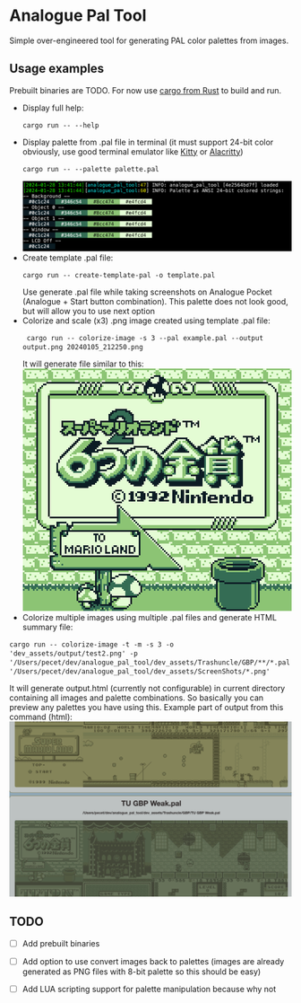 # Analogue Pal Tool

Simple over-engineered tool for generating PAL color palettes from images. 

## Usage examples
Prebuilt binaries are TODO. For now use [cargo from Rust](https://www.rust-lang.org/tools/install) to build and run.

* Display full help:
    ```
    cargo run -- --help
    ```
* Display palette from .pal file in terminal (it must support 24-bit color obviously, use good terminal emulator like [Kitty](https://sw.kovidgoyal.net/kitty/) or [Alacritty](https://alacritty.org/))
    ```
    cargo run -- --palette palette.pal
    ```
  ![example of display command](doc_images/display_example.png)
* Create template .pal file:
  ```
  cargo run -- create-template-pal -o template.pal
  ```
  Use generate .pal file while taking screenshots on Analogue Pocket (Analogue + Start button combination). This palette does not look good, but will allow you to use next option
* Colorize and scale (x3) .png image created using template .pal file:
  ```
   cargo run -- colorize-image -s 3 --pal example.pal --output output.png 20240105_212250.png 
  ```
  It will generate file similar to this: ![example of single image colorization, Super Mario Land 2 by Nintendo](doc_images/colorize_single_example.png)
* Colorize multiple images using multiple .pal files and generate HTML summary file:
```
cargo run -- colorize-image -t -m -s 3 -o 'dev_assets/output/test2.png' -p '/Users/pecet/dev/analogue_pal_tool/dev_assets/Trashuncle/GBP/**/*.pal' '/Users/pecet/dev/analogue_pal_tool/dev_assets/ScreenShots/*.png'
```
   It will generate output.html (currently not configurable) in current directory containing all images and palette combinations. So basically you can preview any palettes you have using this. Example part of output from this command (html):
    ![example of multiple image colorization, Super Mario Land 1, 2 and Tetris by Nintendo](doc_images/colorize_multiple_example.png)

## TODO
* [ ] Add prebuilt binaries
* [ ] Add option to use convert images back to palettes (images are already generated as PNG files with 8-bit palette so this should be easy)
* [ ] Add LUA scripting support for palette manipulation because why not


